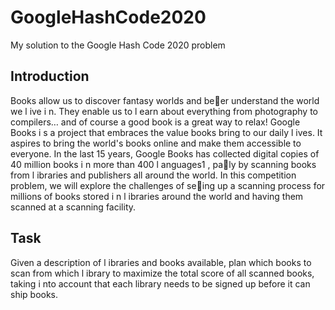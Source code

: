 # GoogleHashCode2020

My solution to the Google Hash Code 2020 problem


## Introduction

Books allow us to discover fantasy worlds and be􀇊er understand the world we l ive i n.
They enable us to l earn about everything from photography to compilers… and of
course a good book is a great way to relax!
Google Books i s a project that embraces the value books bring to our daily l ives. It
aspires to bring the world's books online and make them accessible to everyone. In the
last 15 years, Google Books has collected digital copies of 40 million books i n more
than 400 l anguages1 , pa􀇈ly by scanning books from l ibraries and publishers all around
the world.
In this competition problem, we will explore the challenges of se􀇊ing up a scanning
process for millions of books stored i n l ibraries around the world and having them
scanned at a scanning facility.

## Task

Given a description of l ibraries and books available, plan which books to scan from
which l ibrary to maximize the total score of all scanned books, taking i nto account that
each library needs to be signed up before it can ship books.
